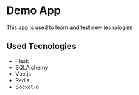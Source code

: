 # Demo App
This app is used to learn and test new tecnologies

## Used Tecnologies
* Flask
* SQLAlchemy
* Vue.js
* Redis
* Socket.io
